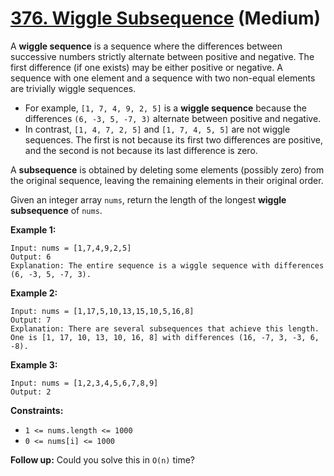# [376. Wiggle Subsequence][link] (Medium)

[link]: https://leetcode.com/problems/wiggle-subsequence/

A **wiggle sequence** is a sequence where the differences between successive numbers strictly
alternate between positive and negative. The first difference (if one exists) may be either positive
or negative. A sequence with one element and a sequence with two non-equal elements are trivially
wiggle sequences.

- For example, `[1, 7, 4, 9, 2, 5]` is a **wiggle sequence** because the differences `(6, -3, 5, -7,
3)` alternate between positive and negative.
- In contrast, `[1, 4, 7, 2, 5]` and `[1, 7, 4, 5, 5]` are not wiggle sequences. The first is not
because its first two differences are positive, and the second is not because its last difference is
zero.

A **subsequence** is obtained by deleting some elements (possibly zero) from the original sequence,
leaving the remaining elements in their original order.

Given an integer array `nums`, return the length of the longest **wiggle subsequence** of  `nums`.

**Example 1:**

```
Input: nums = [1,7,4,9,2,5]
Output: 6
Explanation: The entire sequence is a wiggle sequence with differences (6, -3, 5, -7, 3).
```

**Example 2:**

```
Input: nums = [1,17,5,10,13,15,10,5,16,8]
Output: 7
Explanation: There are several subsequences that achieve this length.
One is [1, 17, 10, 13, 10, 16, 8] with differences (16, -7, 3, -3, 6, -8).
```

**Example 3:**

```
Input: nums = [1,2,3,4,5,6,7,8,9]
Output: 2
```

**Constraints:**

- `1 <= nums.length <= 1000`
- `0 <= nums[i] <= 1000`

**Follow up:** Could you solve this in `O(n)` time?
